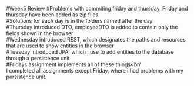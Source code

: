 #Week5 Review
#Problems with commiting friday and thursday. Friday and thursday have been added as zip files <br/>
#Solutions for each day is in the folders named after the day<br/>
#Thursday introduced DTO, employeeDTO is added to contain only the fields shown in the browser<br/>
#Wednesday introduced REST, which designates the paths and resources that are used to show entities in the browser<br/>
#Tuesday introduced JPA, which i use to add entities to the database through a persistence unit<br/>
#Fridays assignment implements all of these things<br/
 </br>
 I completed all assignments except Friday, where i had problems with my persistence unit. 
